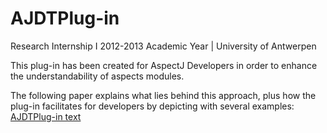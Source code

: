 AJDTPlug-in
===========

Research Internship I 2012-2013 Academic Year | University of Antwerpen

This plug-in has been created for AspectJ Developers in order to enhance the understandability of aspects modules.

The following paper explains what lies behind this approach, plus how the plug-in facilitates for developers by depicting
 with several examples: [AJDTPlug-in text](https://dl.dropboxusercontent.com/s/45gidr2rbqi1zjg/ResearchInternship-HakanOzler.pdf)

